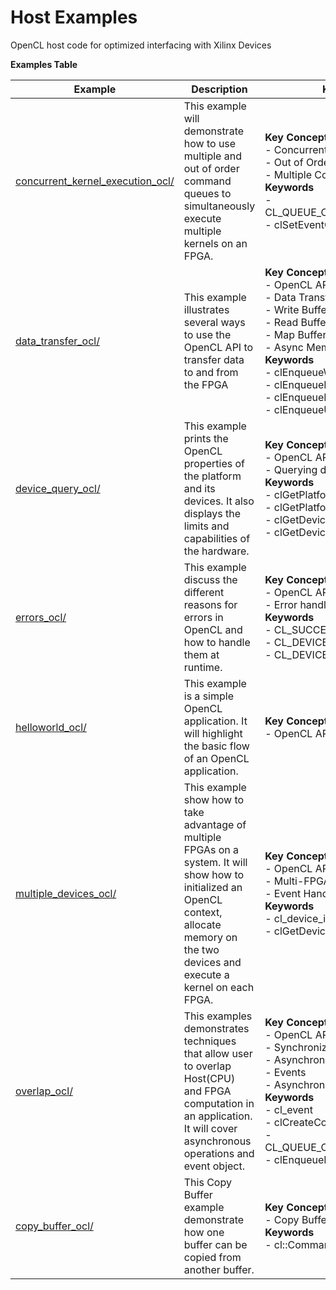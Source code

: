 Host Examples
==================================
OpenCL host code for optimized interfacing with Xilinx Devices

 __Examples Table__ 

Example        | Description           | Key Concepts / Keywords 
---------------|-----------------------|-------------------------
[concurrent_kernel_execution_ocl/][]|This example will demonstrate how to use multiple and out of order command queues to simultaneously execute multiple kernels on an FPGA.|__Key__ __Concepts__<br> - Concurrent execution<br> - Out of Order Command Queues<br> - Multiple Command Queues<br>__Keywords__<br> - CL_QUEUE_OUT_OF_ORDER_EXEC_MODE_ENABLE<br> - clSetEventCallback()
[data_transfer_ocl/][]|This example illustrates several ways to use the OpenCL API to transfer data to and from the FPGA|__Key__ __Concepts__<br> - OpenCL API<br> - Data Transfer<br> - Write Buffers<br> - Read Buffers<br> - Map Buffers<br> - Async Memcpy<br>__Keywords__<br> - clEnqueueWriteBuffer()<br> - clEnqueueReadBuffer()<br> - clEnqueueMapBuffer()<br> - clEnqueueUnmapMemObject()
[device_query_ocl/][]|This example prints the OpenCL properties of the platform and its devices. It also displays the limits and capabilities of the hardware.|__Key__ __Concepts__<br> - OpenCL API<br> - Querying device properties<br>__Keywords__<br> - clGetPlatformIDs()<br> - clGetPlatformInfo()<br> - clGetDeviceIDs()<br> - clGetDeviceInfo()
[errors_ocl/][]|This example discuss the different reasons for errors in OpenCL and how to handle them at runtime.|__Key__ __Concepts__<br> - OpenCL API<br> - Error handling<br>__Keywords__<br> - CL_SUCCESS<br> - CL_DEVICE_NOT_FOUND<br> - CL_DEVICE_NOT_AVAILABLE
[helloworld_ocl/][]|This example is a simple OpenCL application. It will highlight the basic flow of an OpenCL application.|__Key__ __Concepts__<br> - OpenCL API<br>
[multiple_devices_ocl/][]|This example show how to take advantage of multiple FPGAs on a system. It will show how to initialized an OpenCL context, allocate memory on the two devices and execute a kernel on each FPGA.|__Key__ __Concepts__<br> - OpenCL API<br> - Multi-FPGA Execution<br> - Event Handling<br>__Keywords__<br> - cl_device_id<br> - clGetDeviceIDs()
[overlap_ocl/][]|This examples demonstrates techniques that allow user to overlap Host(CPU) and FPGA computation in an application. It will cover asynchronous operations and event object.|__Key__ __Concepts__<br> - OpenCL API<br> - Synchronize Host and FPGA<br> - Asynchronous Processing<br> - Events<br> - Asynchronous memcpy<br>__Keywords__<br> - cl_event<br> - clCreateCommandQueue<br> - CL_QUEUE_OUT_OF_ORDER_EXEC_MODE_ENABLE<br> - clEnqueueMigrateMemObjects
[copy_buffer_ocl/][]|This Copy Buffer example demonstrate how one buffer can be copied from another buffer.|__Key__ __Concepts__<br> - Copy Buffer<br>__Keywords__<br> - cl::CommandQueue::enqueueCopyBuffer()

[.]:.
[concurrent_kernel_execution_ocl/]:concurrent_kernel_execution_ocl/
[data_transfer_ocl/]:data_transfer_ocl/
[device_query_ocl/]:device_query_ocl/
[errors_ocl/]:errors_ocl/
[helloworld_ocl/]:helloworld_ocl/
[multiple_devices_ocl/]:multiple_devices_ocl/
[overlap_ocl/]:overlap_ocl/
[copy_buffer_ocl/]:copy_buffer_ocl/
